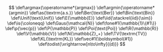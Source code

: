 $$
\def\argmax{\operatorname*{argmax}}
\def\argmin{\operatorname*{argmin}}
\def\as{\textrm{a.s.}}
\def\Ber{\text{Ber}}
\def\Bin{\text{Bin}}
\def\Unif{\text{Unif}}
\def\E{\mathbb{E}}
\def\iid{\stackrel{iid}{\sim}}
\def\is{\coloneqq}
\def\Gaus{\mathcal{N}}
\def\fone#1{\mathbb{1}\{#1\}}
\def\p{\vec{p}}
\def\P{\mathbb{P}}
\def\Poi{\text{Poi}}
\def\R{\mathbb{R}}
\def\V{\mathbb{V}}
\def\N{\mathbb{Z}_+}
\def\TV{\textrm{TV}}
\def\KL{\textrm{KL}}
\def\vec#1{\boldsymbol{#1}}
\def\todist{\xrightarrow[n\to\infty]{(d)}}
$$
